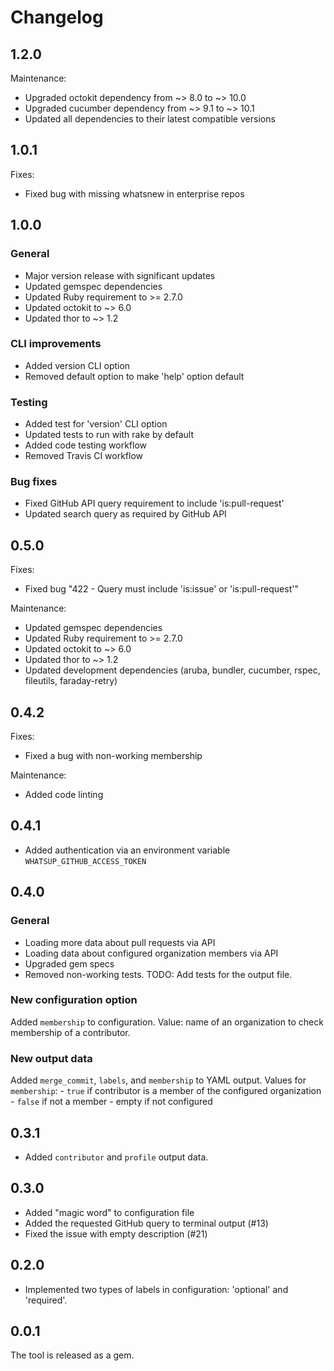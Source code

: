 # Changelog

## 1.2.0

Maintenance:

- Upgraded octokit dependency from ~> 8.0 to ~> 10.0
- Upgraded cucumber dependency from ~> 9.1 to ~> 10.1
- Updated all dependencies to their latest compatible versions

## 1.0.1

Fixes:

- Fixed bug with missing whatsnew in enterprise repos

## 1.0.0

### General

- Major version release with significant updates
- Updated gemspec dependencies
- Updated Ruby requirement to >= 2.7.0
- Updated octokit to ~> 6.0
- Updated thor to ~> 1.2

### CLI improvements

- Added version CLI option
- Removed default option to make 'help' option default

### Testing

- Added test for 'version' CLI option
- Updated tests to run with rake by default
- Added code testing workflow
- Removed Travis CI workflow

### Bug fixes

- Fixed GitHub API query requirement to include 'is:pull-request'
- Updated search query as required by GitHub API

## 0.5.0

Fixes:

- Fixed bug "422 - Query must include 'is:issue' or 'is:pull-request'"

Maintenance:

- Updated gemspec dependencies
- Updated Ruby requirement to >= 2.7.0
- Updated octokit to ~> 6.0
- Updated thor to ~> 1.2
- Updated development dependencies (aruba, bundler, cucumber, rspec, fileutils, faraday-retry)

## 0.4.2

Fixes:

- Fixed a bug with non-working membership

Maintenance:

- Added code linting

## 0.4.1

- Added authentication via an environment variable `WHATSUP_GITHUB_ACCESS_TOKEN`

## 0.4.0

### General

- Loading more data about pull requests via API
- Loading data about configured organization members via API
- Upgraded gem specs
- Removed non-working tests. TODO: Add tests for the output file.

### New configuration option

Added `membership` to configuration. Value: name of an organization to check membership of a contributor.

### New output data

Added `merge_commit`, `labels`, and `membership` to YAML output.
Values for `membership`:
    - `true` if contributor is a member of the configured organization
    - `false` if not a member
    - empty if not configured

## 0.3.1

- Added `contributor` and `profile` output data.

## 0.3.0

- Added "magic word" to configuration file
- Added the requested GitHub query to terminal output (#13)
- Fixed the issue with empty description (#21)

## 0.2.0

- Implemented two types of labels in configuration: 'optional' and 'required'.

## 0.0.1

The tool is released as a gem.
